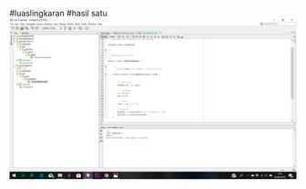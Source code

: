 #luaslingkaran
#hasil satu
![Alt Text](    https://github.com/Richmondjanusrafiiaryanto/luaslingkaran/blob/master/Screenshot%20(158).png "hasil satu")
